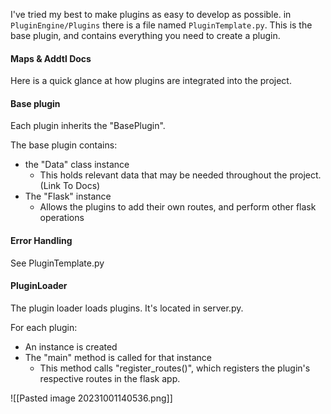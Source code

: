 
I've tried my best to make plugins as easy to develop as possible. in `PluginEngine/Plugins` there is a file named `PluginTemplate.py`. This is the base plugin, and contains everything you need to create a plugin.






#### Maps & Addtl Docs
Here is a quick glance at how plugins are integrated into the project.

#### Base plugin
Each plugin inherits the "BasePlugin". 

The base plugin contains:
- the "Data" class instance
	- This holds relevant data that may be needed throughout the project. (Link To Docs)
- The "Flask" instance
	- Allows the plugins to add their own routes, and perform other flask operations

#### Error Handling
 See PluginTemplate.py


#### PluginLoader
The plugin loader loads plugins. It's located in server.py. 

For each plugin:
- An instance is created
- The "main" method is called for that instance
	- This method calls "register_routes()", which registers the plugin's respective routes in the flask app. 



![[Pasted image 20231001140536.png]]